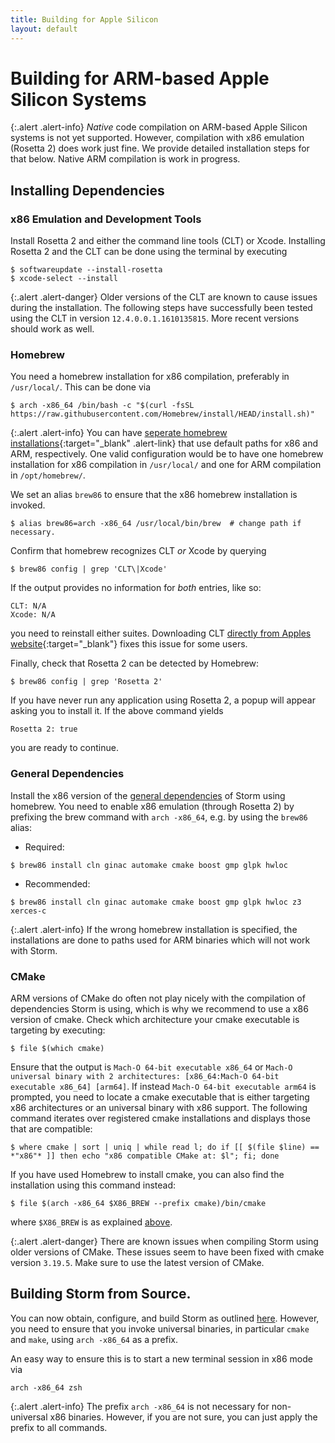 ```yaml
---
title: Building for Apple Silicon
layout: default
---
```


<h1>Building for ARM-based Apple Silicon Systems </h1>

{:.alert .alert-info}
_Native_ code compilation on ARM-based Apple Silicon systems is not yet supported. However, compilation with x86 emulation (Rosetta 2) does work just fine. We provide detailed installation steps for that below.
Native ARM compilation is work in progress.

##  Installing Dependencies

### x86 Emulation and Development Tools
Install Rosetta 2 and either the command line tools (CLT) or Xcode. Installing Rosetta 2 and the CLT can be done using the terminal by executing
``` console
$ softwareupdate --install-rosetta
$ xcode-select --install
```

{:.alert .alert-danger}
Older versions of the CLT are known to cause issues during the installation. The following steps have successfully been tested using the CLT in version ```12.4.0.0.1.1610135815```. More recent versions should work as well.

### Homebrew

You need a homebrew installation for x86 compilation, preferably in ```/usr/local/```. This can be done via
```console
$ arch -x86_64 /bin/bash -c "$(curl -fsSL https://raw.githubusercontent.com/Homebrew/install/HEAD/install.sh)"
```

{:.alert .alert-info}
You can have [seperate homebrew installations](https://docs.brew.sh/Installation#multiple-installations){:target="_blank" .alert-link} that use default paths for x86 and ARM, respectively. One valid configuration would be to have one homebrew installation for x86 compilation in ```/usr/local/``` and one for ARM compilation in ```/opt/homebrew/```.


We set an alias `brew86` to ensure that the x86 homebrew installation is invoked.
```console
$ alias brew86=arch -x86_64 /usr/local/bin/brew  # change path if necessary.
```

Confirm that homebrew recognizes CLT _or_ Xcode by querying
``` console
$ brew86 config | grep 'CLT\|Xcode'
```
If the output provides no information for _both_ entries, like so:
``` console
CLT: N/A
Xcode: N/A
```
you need to reinstall either suites. Downloading CLT [directly from Apples website](https://developer.apple.com/downloads/more/){:target="_blank"} fixes this issue for some users.

Finally, check that Rosetta 2 can be detected by Homebrew:
``` console
$ brew86 config | grep 'Rosetta 2'
```
If you have never run any application using Rosetta 2, a popup will appear asking you to install it. If the above command yields
``` console
Rosetta 2: true
```
you are ready to continue.

### General Dependencies
Install the x86 version of the [general dependencies](dependencies.html#general-dependencies) of Storm using homebrew. You need to enable x86 emulation (through Rosetta 2) by prefixing the brew command with `arch -x86_64`, e.g. by using the `brew86` alias:

- Required:
``` console
$ brew86 install cln ginac automake cmake boost gmp glpk hwloc
```

- Recommended:
``` console
$ brew86 install cln ginac automake cmake boost gmp glpk hwloc z3 xerces-c
```
 
{:.alert .alert-info}
If the wrong homebrew installation is specified, the installations are done to paths used for ARM binaries which will not work with Storm.

### CMake
ARM versions of CMake do often not play nicely with the compilation of dependencies Storm is using, which is why we recommend to use a x86 version of cmake. Check which architecture your cmake executable is targeting by executing:
```console
$ file $(which cmake)
```
Ensure that the output is ```Mach-O 64-bit executable x86_64``` or ```Mach-O universal binary with 2 architectures: [x86_64:Mach-O 64-bit executable x86_64] [arm64]```. If instead ```Mach-O 64-bit executable arm64``` is prompted, you need to locate a cmake executable that is either targeting x86 architectures or an universal binary with x86 support. The following command iterates over registered cmake installations and displays those that are compatible:
```console
$ where cmake | sort | uniq | while read l; do if [[ $(file $line) == *"x86"* ]] then echo "x86 compatible CMake at: $l"; fi; done
```
If you have used Homebrew to install cmake, you can also find the installation using this command instead:
```console
$ file $(arch -x86_64 $X86_BREW --prefix cmake)/bin/cmake
```
where ```$X86_BREW``` is as explained [above](apple-silicon.html#homebrew).

{:.alert .alert-danger}
There are known issues when compiling Storm using older versions of CMake.
These issues seem to have been fixed with cmake version ```3.19.5```. Make sure to use the latest version of CMake.

## Building Storm from Source.

You can now obtain, configure, and build Storm as outlined [here](build.html#obtaining-the-source-code).
However, you need to ensure that you invoke universal binaries, in particular `cmake` and `make`, using ```arch -x86_64``` as a prefix.

An easy way to ensure this is to start a new terminal session in x86 mode via
```console
arch -x86_64 zsh
```

{:.alert .alert-info}
The prefix ```arch -x86_64``` is not necessary for non-universal x86 binaries. However, if you are not sure, you can just apply the prefix to all commands.
